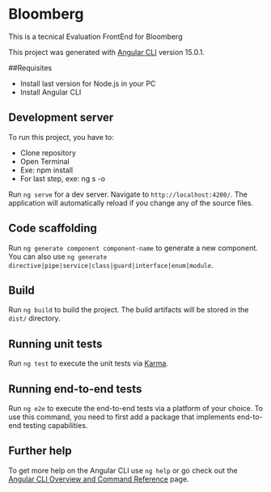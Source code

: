 # Bloomberg

This is a tecnical Evaluation FrontEnd for Bloomberg

This project was generated with [Angular CLI](https://github.com/angular/angular-cli) version 15.0.1.

##Requisites

- Install last version for Node.js in your PC
- Install Angular CLI

## Development server

To run this project, you have to: 
- Clone repository
- Open Terminal
- Exe: npm install
- For last step, exe: ng s -o

Run `ng serve` for a dev server. Navigate to `http://localhost:4200/`. The application will automatically reload if you change any of the source files.

## Code scaffolding

Run `ng generate component component-name` to generate a new component. You can also use `ng generate directive|pipe|service|class|guard|interface|enum|module`.

## Build

Run `ng build` to build the project. The build artifacts will be stored in the `dist/` directory.

## Running unit tests

Run `ng test` to execute the unit tests via [Karma](https://karma-runner.github.io).

## Running end-to-end tests

Run `ng e2e` to execute the end-to-end tests via a platform of your choice. To use this command, you need to first add a package that implements end-to-end testing capabilities.

## Further help

To get more help on the Angular CLI use `ng help` or go check out the [Angular CLI Overview and Command Reference](https://angular.io/cli) page.

